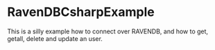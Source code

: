 # RavenDBCsharpExample

This is a silly example how to connect over RAVENDB, and how to get, getall, delete and update an user.
